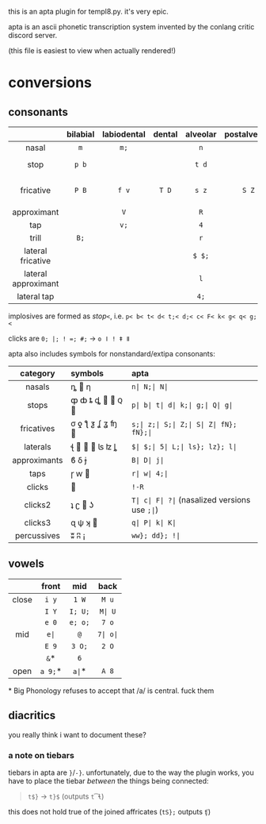 this is an apta plugin for templ8.py. it's very epic.

apta is an ascii phonetic transcription system invented by the conlang critic discord server.

(this file is easiest to view when actually rendered!)

# conversions

## consonants

| |bilabial|labiodental|dental|alveolar|postalveolar|retroflex|palatal|velar|uvular|pharyngeal|glottal|\_palatal|\_velar|
|:-:|:-:|:-:|:-:|:-:|:-:|:-:|:-:|:-:|:-:|:-:|:-:|:-:|:-:|
|nasal|`m`|`m;`||`n`||`n;`|`J`|`N`|`N;`|
|stop|`p b`|||`t d`||`t; d;`|`c F`|`k g` (`\g`)|`q g;`|`?;`|`?`|
|fricative|`P B`|`f v`|`T D`|`s z`|`S Z`|`s; z;`|`C j;` (`S; Z;`)|`x G`|`X K`|`% Q`|`h H`|
|approximant||`V`||`R`||`R;`|`j`|`M;`||||`y;`|`w; w`|
|tap||`v;`||`4`||`r;`|
|trill|`B;`|||`r`|||||`K;`|`H; Q;`|
|lateral fricative||||`$ $;`|
|lateral approximant||||`l`||`l;`|`5`|`L;`|||||`L`|
|lateral tap||||`4;`|

implosives are formed as *stop*`<`, i.e. `p< b< t< d< t;< d;< c< F< k< g< q< g;<`

clicks are `0; |; ! =; #;` → `ʘ ǀ ǃ ǂ ǁ`

apta also includes symbols for nonstandard/extipa consonants:

|category|symbols|apta|
|:-:|:-|:-|
|nasals|ȵ 𝼇 ƞ|`n\| N;\| N\|`|
|stops|ȹ ȸ ȶ ȡ 𝼃 𝼁 ꞯ 𝼂|`p\| b\| t\| d\| k;\| g;\| Q\| g\|`|
|fricatives|σ ƍ ƪ ƺ ʆ ʓ ʩ 𝼀|`s;\| z;\| S;\| Z;\| S\| Z\| fN}; fN};\|`|
|laterals|ꞎ 𝼅 𝼆 𝼄 ʪ ʫ ȴ|`$\| $;\| 5\| L;\| ls}; lz}; l\|`|
|approximants|ϐ δ ɉ|`B\| D\| j\|`|
|taps|ɼ ⱳ 𝼈|`r\| w\| 4;\|`|
|clicks|𝼊|`!-R`|
|clicks2|ʇ ʗ 𝼋 ʖ|`T\| c\| F\| ?\|` (nasalized versions use `;\|`)|
|clicks3|ɋ ψ ʞ 𝼐|`q\| P\| k\| K\|`|
|percussives|ʬ ʭ ¡|`ww}; dd}; !\|`|

## vowels

| | front | mid | back |
|:-:|:-:|:-:|:-:|
|close|`i y`|`1 W`|`M u`|
||`I Y`|`I; U;`|`M\| U`|
||`e 0`|`e; o;`|`7 o`|
|mid|`e\|`|`@`|`7\| o\|`
||`E 9`|`3 O;`|`2 O`|
||`&`*|`6`|	
|open|`a 9;`*|`a\|`*|`A 8`|

\* Big Phonology refuses to accept that /a/ is central. fuck them

## diacritics

you really think i want to document these?

### a note on tiebars

tiebars in apta are `}`/`-}`. unfortunately, due to the way the plugin works, you have to place the tiebar *between* the things being connected:

> `t$}` → `t}$` (outputs `t͡ɬ`)

this does not hold true of the joined affricates (`tS};` outputs `ʧ`)
